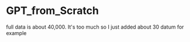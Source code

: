 # GPT_from_Scratch

full data is about 40,000. It's too much so I just added about 30 datum for example
